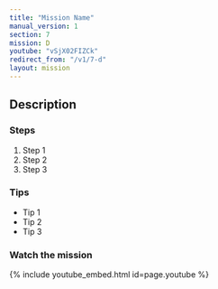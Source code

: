 ```yaml
---
title: "Mission Name"
manual_version: 1
section: 7
mission: D
youtube: "vSjX02FIZCk"
redirect_from: "/v1/7-d"
layout: mission
---
```




## Description

### Steps

1. Step 1
2. Step 2
3. Step 3

### Tips

* Tip 1
* Tip 2
* Tip 3

### Watch the mission

{% include youtube_embed.html id=page.youtube %}

